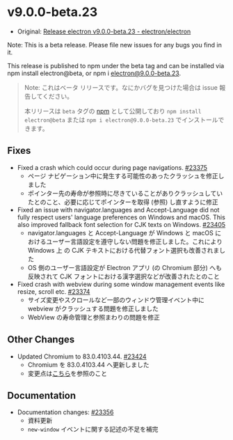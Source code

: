 # v9.0.0-beta.23

- Original: [Release electron v9.0.0-beta.23 - electron/electron](https://github.com/electron/electron/releases/tag/v9.0.0-beta.23)

Note: This is a beta release. Please file new issues for any bugs you find in it.

This release is published to npm under the beta tag and can be installed via npm install electron@beta, or npm i electron@9.0.0-beta.23.

> Note: これはベータ リリースです。なにかバグを見つけた場合は issue 報告してください。
>
> 本リリースは `beta` タグの [npm](https://www.npmjs.com/package/electron) として公開しており `npm install electron@beta` または `npm i electron@9.0.0-beta.23` でインストールできます。

## Fixes

- Fixed a crash which could occur during page navigations. [#23375](https://github.com/electron/electron/pull/23375)
  - ページ ナビゲーション中に発生する可能性のあったクラッシュを修正しました
  - ポインター先の寿命が参照時に尽きていることがありクラッシュしていたとのこと、必要に応じてポインターを取得 (参照) し直すように修正
- Fixed an issue with navigator.languages and Accept-Language did not fully respect users' language preferences on Windows and macOS. This also improved fallback font selection for CJK texts on Windows. [#23405](https://github.com/electron/electron/pull/23405)
  - navigator.languages と Accept-Language が Windows と macOS におけるユーザー言語設定を遵守しない問題を修正しました。これにより Windows 上 の CJK テキストにおける代替フォント選択も改善されました
  - OS 側のユーザー言語設定が Electron アプリ (の Chromium 部分) へも反映されて CJK フォントにおける漢字選択などが改善されたとのこと
- Fixed crash with webview during some window management events like resize, scroll etc. [#23374](https://github.com/electron/electron/pull/23374)
  - サイズ変更やスクロールなど一部のウィンドウ管理イベント中に webview がクラッシュする問題を修正しました
  - WebView の寿命管理と参照まわりの問題を修正

## Other Changes

- Updated Chromium to 83.0.4103.44. [#23424](https://github.com/electron/electron/pull/23424)
  - Chromium を 83.0.4103.44 へ更新しました
  - 変更点は[こちら](https://chromium.googlesource.com/chromium/src/+log/83.0.4103.42..83.0.4103.44?n=10000&pretty=fuller)を参照のこと

## Documentation

- Documentation changes: [#23356](https://github.com/electron/electron/pull/23356)
  - 資料更新
  - `new-window` イベントに関する記述の不足を補完
